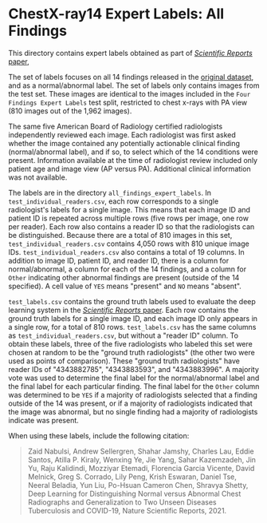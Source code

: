 # ChestX-ray14 Expert Labels: All Findings
 
This directory contains expert labels obtained as part of [*Scientific Reports* paper](https://arxiv.org/abs/2010.11375),


The set of labels focuses on all 14 findings released in the [original dataset](https://www.nih.gov/news-events/news-releases/nih-clinical-center-provides-one-largest-publicly-available-chest-x-ray-datasets-scientific-community), and as a normal/abnormal label. The set of
labels only contains images from the test set. These images are identical to the images included in the `Four
Findings Expert Labels` test split, restricted to chest x-rays with PA view (810 images out of the 1,962 images).

The same five American Board of Radiology certified radiologists independently reviewed each image. Each radiologist
was first asked whether the image contained any potentially actionable clinical finding (normal/abnormal label), and
if so, to select which of the 14 conditions were present. Information available at the time of radiologist review
included only patient age and image view (AP versus PA). Additional clinical information was not available.

The labels are in the directory `all_findings_expert_labels`. In `test_individual_readers.csv`, each row corresponds
to a single radiologist's labels for a single image. This means that each image ID and patient ID is repeated across
multiple rows (five rows per image, one row per reader). Each row also contains a reader ID so that the radiologists
can be distinguished. Because there are a total of 810 images in this set, `test_individual_readers.csv` contains
4,050 rows with 810 unique image IDs. `test_individual_readers.csv` also contains a total of 19 columns. In addition
to image ID, patient ID, and reader ID, there is a column for normal/abnormal, a column for each of the 14 findings,
and a column for `Other` indicating other abnormal findings are present (outside of the 14 specified). A cell value
of `YES` means "present" and `NO` means "absent".

`test_labels.csv` contains the ground truth labels used to evaluate the deep learning system in the [*Scientific Reports*
paper](https://arxiv.org/abs/2010.11375). Each row contains the ground truth labels for a single image ID, and each image ID only  appears in a single row,
for a total of 810 rows. `test_labels.csv` has the same columns as `test_individual_readers.csv`, but without a
"reader ID" column. To obtain these labels, three of the five radiologists who labeled this set were chosen at
random to be the "ground truth radiologists" (the other two were used as points of comparison). These "ground truth
radiologists" have reader IDs of "4343882785", "4343883593", and "4343883996". A majority vote was used to determine
the final label for the normal/abnormal label and the final label for each particular finding. The final label for the
`Other` column was determined to be `YES` if a majority of radiologists selected that a finding outside of the 14 was
present, or if a majority of radiologists indicated that the image was abnormal, but no single finding had a majority
of radiologists indicate was present.

When using these labels, include the following citation:

  > Zaid Nabulsi, Andrew Sellergren, Shahar Jamshy, Charles Lau, Eddie Santos,
  > Atilla P. Kiraly, Wenxing Ye, Jie Yang, Sahar Kazemzadeh, Jin Yu,
  > Raju Kalidindi, Mozziyar Etemadi, Florencia Garcia Vicente, David Melnick,
  > Greg S. Corrado, Lily Peng, Krish Eswaran, Daniel Tse, Neeral Beladia,
  > Yun Liu, Po-Hsuan Cameron Chen, Shravya Shetty, Deep Learning for
  > Distinguishing Normal versus Abnormal Chest Radiographs and Generalization
  > to Two Unseen Diseases Tuberculosis and COVID-19, Nature Scientific Reports,
  > 2021.
